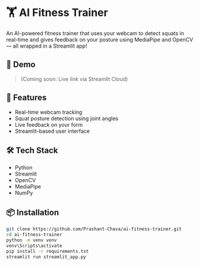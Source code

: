 # 🏋️ AI Fitness Trainer

An AI-powered fitness trainer that uses your webcam to detect squats in real-time and gives feedback on your posture using MediaPipe and OpenCV — all wrapped in a Streamlit app!

## 🚀 Demo

> (Coming soon: Live link via Streamlit Cloud)

## 🧠 Features
- Real-time webcam tracking
- Squat posture detection using joint angles
- Live feedback on your form
- Streamlit-based user interface

## 🛠️ Tech Stack
- Python
- Streamlit
- OpenCV
- MediaPipe
- NumPy

## 📦 Installation

```bash
git clone https://github.com/Prashant-Chava/ai-fitness-trainer.git
cd ai-fitness-trainer
python -m venv venv
venv\Scripts\activate
pip install -r requirements.txt
streamlit run streamlit_app.py
